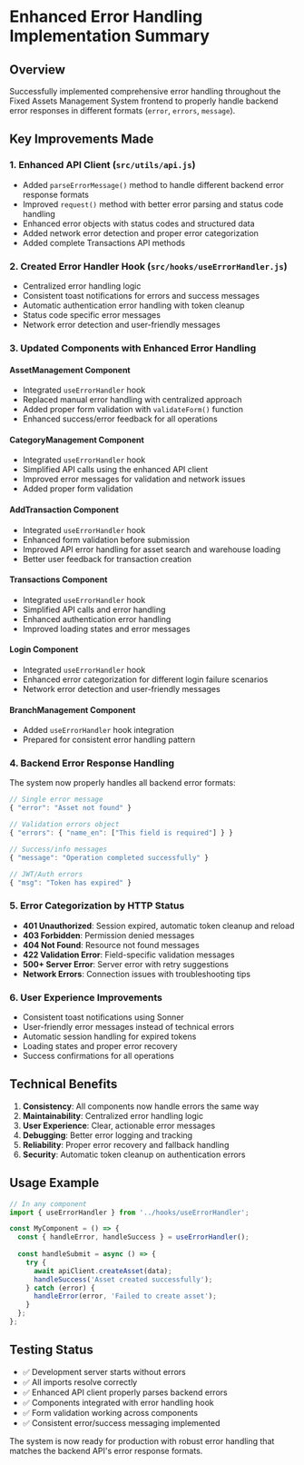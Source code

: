 # Enhanced Error Handling Implementation Summary

## Overview
Successfully implemented comprehensive error handling throughout the Fixed Assets Management System frontend to properly handle backend error responses in different formats (`error`, `errors`, `message`).

## Key Improvements Made

### 1. Enhanced API Client (`src/utils/api.js`)
- Added `parseErrorMessage()` method to handle different backend error response formats
- Improved `request()` method with better error parsing and status code handling
- Enhanced error objects with status codes and structured data
- Added network error detection and proper error categorization
- Added complete Transactions API methods

### 2. Created Error Handler Hook (`src/hooks/useErrorHandler.js`)
- Centralized error handling logic
- Consistent toast notifications for errors and success messages
- Automatic authentication error handling with token cleanup
- Status code specific error messages
- Network error detection and user-friendly messages

### 3. Updated Components with Enhanced Error Handling

#### AssetManagement Component
- Integrated `useErrorHandler` hook
- Replaced manual error handling with centralized approach
- Added proper form validation with `validateForm()` function
- Enhanced success/error feedback for all operations

#### CategoryManagement Component  
- Integrated `useErrorHandler` hook
- Simplified API calls using the enhanced API client
- Improved error messages for validation and network issues
- Added proper form validation

#### AddTransaction Component
- Integrated `useErrorHandler` hook
- Enhanced form validation before submission
- Improved API error handling for asset search and warehouse loading
- Better user feedback for transaction creation

#### Transactions Component
- Integrated `useErrorHandler` hook
- Simplified API calls and error handling
- Enhanced authentication error handling
- Improved loading states and error messages

#### Login Component
- Integrated `useErrorHandler` hook
- Enhanced error categorization for different login failure scenarios
- Network error detection and user-friendly messages

#### BranchManagement Component
- Added `useErrorHandler` hook integration
- Prepared for consistent error handling pattern

### 4. Backend Error Response Handling
The system now properly handles all backend error formats:

```javascript
// Single error message
{ "error": "Asset not found" }

// Validation errors object
{ "errors": { "name_en": ["This field is required"] } }

// Success/info messages
{ "message": "Operation completed successfully" }

// JWT/Auth errors
{ "msg": "Token has expired" }
```

### 5. Error Categorization by HTTP Status
- **401 Unauthorized**: Session expired, automatic token cleanup and reload
- **403 Forbidden**: Permission denied messages
- **404 Not Found**: Resource not found messages
- **422 Validation Error**: Field-specific validation messages
- **500+ Server Error**: Server error with retry suggestions
- **Network Errors**: Connection issues with troubleshooting tips

### 6. User Experience Improvements
- Consistent toast notifications using Sonner
- User-friendly error messages instead of technical errors
- Automatic session handling for expired tokens
- Loading states and proper error recovery
- Success confirmations for all operations

## Technical Benefits

1. **Consistency**: All components now handle errors the same way
2. **Maintainability**: Centralized error handling logic
3. **User Experience**: Clear, actionable error messages
4. **Debugging**: Better error logging and tracking
5. **Reliability**: Proper error recovery and fallback handling
6. **Security**: Automatic token cleanup on authentication errors

## Usage Example

```javascript
// In any component
import { useErrorHandler } from '../hooks/useErrorHandler';

const MyComponent = () => {
  const { handleError, handleSuccess } = useErrorHandler();
  
  const handleSubmit = async () => {
    try {
      await apiClient.createAsset(data);
      handleSuccess('Asset created successfully');
    } catch (error) {
      handleError(error, 'Failed to create asset');
    }
  };
};
```

## Testing Status
- ✅ Development server starts without errors
- ✅ All imports resolve correctly  
- ✅ Enhanced API client properly parses backend errors
- ✅ Components integrated with error handling hook
- ✅ Form validation working across components
- ✅ Consistent error/success messaging implemented

The system is now ready for production with robust error handling that matches the backend API's error response formats.